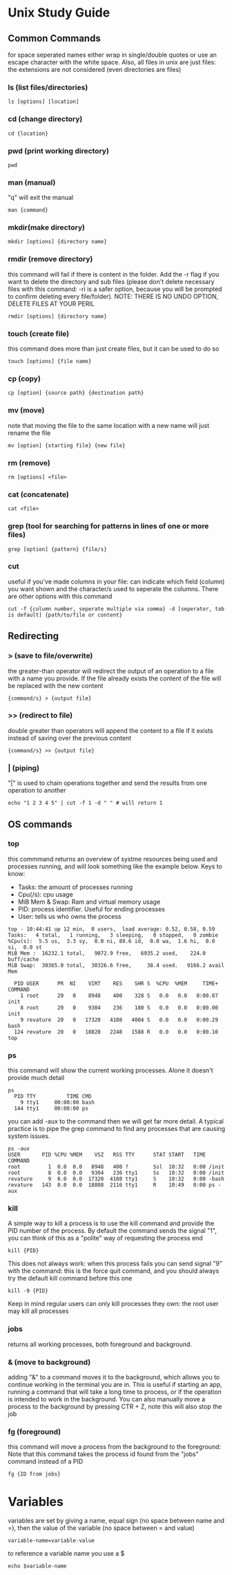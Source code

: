 # Unix Study Guide

## Common Commands
for space seperated names either wrap in single/double quotes or use an escape character with the white space. Also, all files in unix are just files: the extensions are not considered (even directories are files)
### ls (list files/directories)
```cli
ls [options] [location]
```

### cd (change directory)
```cli
cd {location}
```

### pwd (print working directory)
```cli
pwd
```

### man (manual)
"q" will exit the manual
```cli
man {command}
```

### mkdir(make directory)
```cli
mkdir [options] {directory name}
```

### rmdir (remove directory)
this command will fail if there is content in the folder. Add the -r flag if you want to delete the directory and sub files (please don't delete necessary files with this command: -ri is a safer option, because you will be prompted to confirm deleting every file/folder). NOTE: THERE IS NO UNDO OPTION, DELETE FILES AT YOUR PERIL
```cli
rmdir [options] {directory name}
```

### touch (create file)
this command does more than just create files, but it can be used to do so
```cli
touch [options] {file name}
```

### cp (copy)
```cli
cp [option] {source path} {destination path}
```

### mv (move)
note that moving the file to the same location with a new name will just rename the file
```cli
mv [option] {starting file} {new file}
```

### rm (remove)
```cli
rm [options] <file>
```

### cat (concatenate)
```cli
cat <file>
```

### grep (tool for searching for patterns in lines of one or more files)
```grep
grep [option] {pattern} {file/s}
```

### cut
useful if you've made columns in your file: can indicate which field (column) you want shown and the character/s used to seperate the columns. There are other options with this command
```cli
cut -f {column number, seperate multiple via comma} -d [seperator, tab is default] {path/to/file or content}
```

## Redirecting

### > (save to file/overwrite)
the greater-than operator will redirect the output of an operation to a file with a name you provide. If the file already exists the content of the file will be replaced with the new content
```cli
{command/s} > {output file}
```

### >> (redirect to file)
double greater than operators will append the content to a file if it exists instead of saving over the previous content
```cli
{command/s} >> {output file}
```

### | (piping)
"|" is used to chain operations together and send the results from one operation to another
```cli
echo "1 2 3 4 5" | cut -f 1 -d " " # will return 1
```

## OS commands

### top
this commmand returns an overview of systme resources being used and processes running, and will look something like the example below. Keys to know:
- Tasks: the amount of processes running
- Cpu(/s): cpu usage
- MiB Mem & Swap: Ram and virtual memory usage
- PID: process identifier. Useful for ending processes
- User: tells us who owns the process
```cli
top - 10:44:41 up 12 min,  0 users,  load average: 0.52, 0.58, 0.59
Tasks:   4 total,   1 running,   3 sleeping,   0 stopped,   0 zombie
%Cpu(s):  5.5 us,  3.3 sy,  0.0 ni, 89.6 id,  0.0 wa,  1.6 hi,  0.0 si,  0.0 st
MiB Mem :  16232.1 total,   9072.9 free,   6935.2 used,    224.0 buff/cache
MiB Swap:  30365.0 total,  30326.6 free,     38.4 used.   9166.2 avail Mem

  PID USER      PR  NI    VIRT    RES    SHR S  %CPU  %MEM     TIME+ COMMAND
    1 root      20   0    8948    400    328 S   0.0   0.0   0:00.07 init
    8 root      20   0    9304    236    180 S   0.0   0.0   0:00.00 init
    9 revature  20   0   17320   4108   4004 S   0.0   0.0   0:00.29 bash
  124 revature  20   0   18820   2248   1588 R   0.0   0.0   0:00.10 top
```

### ps
this command will show the current working processes. Alone it doesn't provide much detail
```cli
ps
  PID TTY          TIME CMD
    9 tty1     00:00:00 bash
  144 tty1     00:00:00 ps
```
you can add -aux to the command then we will get far more detail. A typical practice is to pipe the grep command to find any processes that are causing system issues.
```cli
ps -aux
USER       PID %CPU %MEM    VSZ   RSS TTY      STAT START   TIME COMMAND
root         1  0.0  0.0   8948   400 ?        Ssl  10:32   0:00 /init
root         8  0.0  0.0   9304   236 tty1     Ss   10:32   0:00 /init
revature     9  0.0  0.0  17320  4108 tty1     S    10:32   0:00 -bash
revature   143  0.0  0.0  18808  2116 tty1     R    10:49   0:00 ps -aux
```

### kill
A simple way to kill a process is to use the kill command and provide the PID number of the process. By default the command sends the signal "1", you can think of this as a "polite" way of requesting the process end
```cli
kill {PID}
```
This does not always work: when this process fails you can send signal "9" with the command: this is the force quit command, and you should always try the default kill command before this one
```cli
kill -9 {PID}
```
Keep in mind regular users can only kill processes they own: the root user may kill all processes

### jobs
returns all working processes, both foreground and background.

### & (move to background)
adding "&" to a command moves it to the background, which allows you to continue working in the terminal you are in. This is useful if starting an app, running a command that will take a long time to process, or if the operation is intended to work in the background. You can also manually move a process to the background by pressing CTR + Z, note this will also stop the job

### fg (foreground)
this command will move a process from the background to the foreground: Note that this command takes the process id found from the "jobs" command instead of a PID
```cli
fg {ID from jobs}
```

# Variables
variables are set by giving a name, equal sign (no space between name and =), then the value of the variable (no space between = and value)
```cli
variable-name=variable-value
```
to reference a variable name you use a $
```cli
echo $variable-name
```